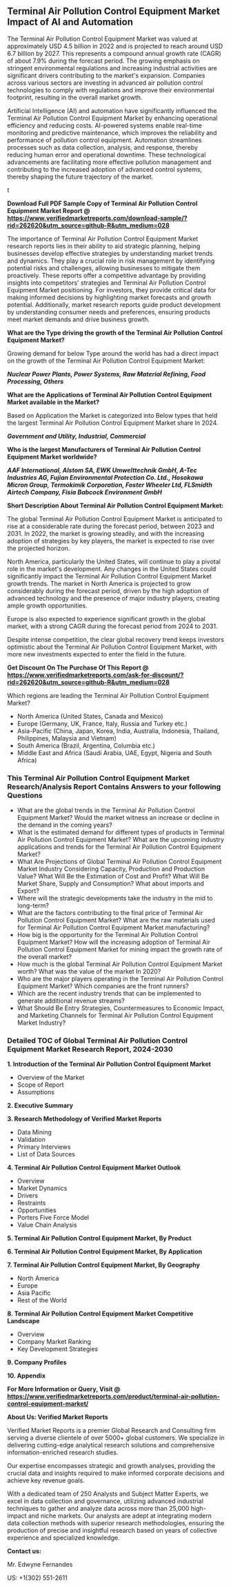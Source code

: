 <h2>Terminal Air Pollution Control Equipment Market Impact of AI and Automation</h2><p>The Terminal Air Pollution Control Equipment Market was valued at approximately USD 4.5 billion in 2022 and is projected to reach around USD 6.7 billion by 2027. This represents a compound annual growth rate (CAGR) of about 7.9% during the forecast period. The growing emphasis on stringent environmental regulations and increasing industrial activities are significant drivers contributing to the market's expansion. Companies across various sectors are investing in advanced air pollution control technologies to comply with regulations and improve their environmental footprint, resulting in the overall market growth.</p><p>Artificial Intelligence (AI) and automation have significantly influenced the Terminal Air Pollution Control Equipment Market by enhancing operational efficiency and reducing costs. AI-powered systems enable real-time monitoring and predictive maintenance, which improves the reliability and performance of pollution control equipment. Automation streamlines processes such as data collection, analysis, and response, thereby reducing human error and operational downtime. These technological advancements are facilitating more effective pollution management and contributing to the increased adoption of advanced control systems, thereby shaping the future trajectory of the market.</p>t</p><p id="" class=""><strong>Download Full PDF Sample Copy of Terminal Air Pollution Control Equipment Market Report @ <a href="https://www.verifiedmarketreports.com/download-sample/?rid=262620&utm_source=github-R&utm_medium=028" target="_blank">https://www.verifiedmarketreports.com/download-sample/?rid=262620&utm_source=github-R&utm_medium=028</a></strong></p><p>The importance of&nbsp;Terminal Air Pollution Control Equipment Market research reports lies in their ability to aid strategic planning, helping businesses develop effective strategies by understanding market trends and dynamics. They play a crucial role in risk management by identifying potential risks and challenges, allowing businesses to mitigate them proactively. These reports offer a competitive advantage by providing insights into competitors' strategies and Terminal Air Pollution Control Equipment Market positioning. For investors, they provide critical data for making informed decisions by highlighting market forecasts and growth potential. Additionally, market research reports guide product development by understanding consumer needs and preferences, ensuring products meet market demands and drive business growth.</p><p><strong>What are the&nbsp;Type driving the growth of the Terminal Air Pollution Control Equipment Market?</strong></p><p id="" class="">Growing demand for below Type around the world has had a direct impact on the growth of the Terminal Air Pollution Control Equipment Market:</p><em><strong>Nuclear Power Plants, Power Systems, Raw Material Refining, Food Processing, Others</strong></em></p><strong>What are the&nbsp;Applications&nbsp;of Terminal Air Pollution Control Equipment Market available in the Market?</strong></p><p id="" class="">Based on Application the Market is categorized into Below types that held the largest Terminal Air Pollution Control Equipment Market share In 2024.</p><em><strong>Government and Utility, Industrial, Commercial</strong></em></p><strong>Who is the largest Manufacturers of Terminal Air Pollution Control Equipment Market worldwide?</strong></p><p><em><strong>AAF International, Alstom SA, EWK Umwelttechnik GmbH, A-Tec Industries AG, Fujian Environmental Protection Co. Ltd., Hosokawa Micron Group, Termokimik Corporation, Foster Wheeler Ltd, FLSmidth Airtech Company, Fisia Babcock Environment GmbH</strong></em></p><p id="" class=""><strong>Short Description About Terminal Air Pollution Control Equipment Market:</strong></p><p>The global Terminal Air Pollution Control Equipment Market is anticipated to rise at a considerable rate during the forecast period, between 2023 and 2031. In 2022, the market is growing steadily, and with the increasing adoption of strategies by key players, the market is expected to rise over the projected horizon.</p><p>North America, particularly the United States, will continue to play a pivotal role in the market's development. Any changes in the United States could significantly impact the Terminal Air Pollution Control Equipment Market growth trends. The market in North America is projected to grow considerably during the forecast period, driven by the high adoption of advanced technology and the presence of major industry players, creating ample growth opportunities.</p><p>Europe is also expected to experience significant growth in the global market, with a strong CAGR during the forecast period from 2024 to 2031.</p><p>Despite intense competition, the clear global recovery trend keeps investors optimistic about the Terminal Air Pollution Control Equipment Market, with more new investments expected to enter the field in the future.</p><p id="" class=""><strong>Get Discount On The Purchase Of This Report @ <a href="https://www.verifiedmarketreports.com/ask-for-discount/?rid=262620&utm_source=github-R&utm_medium=028" target="_blank">https://www.verifiedmarketreports.com/ask-for-discount/?rid=262620&utm_source=github-R&utm_medium=028</a></strong></p>Which regions are leading the Terminal Air Pollution Control Equipment Market?</p><ul><li>North America (United States, Canada and Mexico)</li><li>Europe (Germany, UK, France, Italy, Russia and Turkey etc.)</li><li>Asia-Pacific (China, Japan, Korea, India, Australia, Indonesia, Thailand, Philippines, Malaysia and Vietnam)</li><li>South America (Brazil, Argentina, Columbia etc.)</li><li>Middle East and Africa (Saudi Arabia, UAE, Egypt, Nigeria and South Africa)</li></ul><h3 id="" class="">This Terminal Air Pollution Control Equipment Market Research/Analysis Report Contains Answers to your following Questions</h3><ul><li>What are the global trends in the Terminal Air Pollution Control Equipment Market? Would the market witness an increase or decline in the demand in the coming years?</li><li>What is the estimated demand for different types of products in Terminal Air Pollution Control Equipment Market? What are the upcoming industry applications and trends for the Terminal Air Pollution Control Equipment Market?</li><li>What Are Projections of Global Terminal Air Pollution Control Equipment Market Industry Considering Capacity, Production and Production Value? What Will Be the Estimation of Cost and Profit? What Will Be Market Share, Supply and Consumption? What about imports and Export?</li><li>Where will the strategic developments take the industry in the mid to long-term?</li><li>What are the factors contributing to the final price of Terminal Air Pollution Control Equipment Market? What are the raw materials used for Terminal Air Pollution Control Equipment Market manufacturing?</li><li>How big is the opportunity for the Terminal Air Pollution Control Equipment Market? How will the increasing adoption of Terminal Air Pollution Control Equipment Market for mining impact the growth rate of the overall market?</li><li>How much is the global Terminal Air Pollution Control Equipment Market worth? What was the value of the market In 2020?</li><li>Who are the major players operating in the Terminal Air Pollution Control Equipment Market? Which companies are the front runners?</li><li>Which are the recent industry trends that can be implemented to generate additional revenue streams?</li><li>What Should Be Entry Strategies, Countermeasures to Economic Impact, and Marketing Channels for Terminal Air Pollution Control Equipment Market Industry?</li></ul><h3 id="" class="">Detailed TOC of Global Terminal Air Pollution Control Equipment Market Research Report, 2024-2030</h3><p id="" class=""><strong>1. Introduction of the Terminal Air Pollution Control Equipment Market</strong></p><ul><li>Overview of the Market</li><li>Scope of Report</li><li>Assumptions</li></ul><p id="" class=""><strong>2. Executive Summary</strong></p><p id="" class=""><strong>3. Research Methodology of Verified Market Reports</strong></p><ul><li>Data Mining</li><li>Validation</li><li>Primary Interviews</li><li>List of Data Sources</li></ul><p id="" class=""><strong>4. Terminal Air Pollution Control Equipment Market Outlook</strong></p><ul><li>Overview</li><li>Market Dynamics</li><li>Drivers</li><li>Restraints</li><li>Opportunities</li><li>Porters Five Force Model</li><li>Value Chain Analysis</li></ul><p id="" class=""><strong>5. Terminal Air Pollution Control Equipment Market, By Product</strong></p><p id="" class=""><strong>6. Terminal Air Pollution Control Equipment Market, By Application</strong></p><p id="" class=""><strong>7. Terminal Air Pollution Control Equipment Market, By Geography</strong></p><ul><li>North America</li><li>Europe</li><li>Asia Pacific</li><li>Rest of the World</li></ul><p id="" class=""><strong>8. Terminal Air Pollution Control Equipment Market Competitive Landscape</strong></p><ul><li>Overview</li><li>Company Market Ranking</li><li>Key Development Strategies</li></ul><p id="" class=""><strong>9. Company Profiles</strong></p><p id="" class=""><strong>10. Appendix</strong></p><p id="" class=""><strong>For More Information or Query, Visit @ <a href="https://www.verifiedmarketreports.com/product/terminal-air-pollution-control-equipment-market/" target="_blank">https://www.verifiedmarketreports.com/product/terminal-air-pollution-control-equipment-market/</a></strong></p><p id="" class=""><strong>About Us: Verified Market Reports</strong></p><p id="" class="">Verified Market Reports is a premier Global Research and Consulting firm serving a diverse clientele of over 5000+ global customers. We specialize in delivering cutting-edge analytical research solutions and comprehensive information-enriched research studies.</p><p id="" class="">Our expertise encompasses strategic and growth analyses, providing the crucial data and insights required to make informed corporate decisions and achieve key revenue goals.</p><p id="" class="">With a dedicated team of 250 Analysts and Subject Matter Experts, we excel in data collection and governance, utilizing advanced industrial techniques to gather and analyze data across more than 25,000 high-impact and niche markets. Our analysts are adept at integrating modern data collection methods with superior research methodologies, ensuring the production of precise and insightful research based on years of collective experience and specialized knowledge.</p><p id="" class=""><strong>Contact us:</strong></p><p id="" class="">Mr. Edwyne Fernandes</p><p id="" class="">US: +1(302) 551-2611</p>